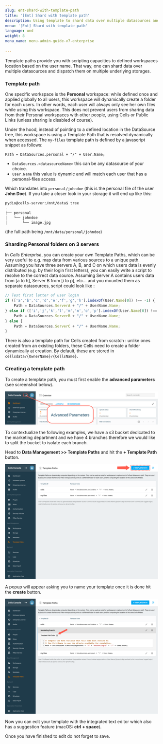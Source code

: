 ```yaml
---
slug: ent-shard-with-template-path
title: '[Ent] Shard with template path'
description: Using template to shard data over multiple datasources and dispatch them on multiple underlying storages.
menu: '[Ent] Shard with template path'
language: und
weight: 8
menu_name: menu-admin-guide-v7-enterprise

---
```

Template paths provide you with scripting capacities to defined workspaces location based on the user name. That way, one can shard data over multiple datasources and dispatch them on multiple underlying storages.

### Template path

One specific workspace is the **Personal** workspace: while defined once and applied globally to all users, this workspace will dynamically create a folder for each users. In other words, each user will always only see her own files while using this workspace. This does not prevent users from sharing data from their Personal workspaces with other people, using Cells or Public Links (unless sharing is disabled of course).

Under the hood, instead of pointing to a defined location in the DataSource tree, this workspace is using a Template Path that is resolved dynamically when accessed. The `my-files` template path is defined by a javascript snippet as follows:   
```
Path = DataSources.personal + "/" + User.Name;
```

- `DataSources.<datasourceName>` this can be any datasource of your choice.
- `User.Name` this value is dynamic and will match each user that has a personal-files access.

Which translates into `personal/johndoe` (this is the personal file of the user **John Doe**). 
If you take a closer look in your storage it will end up like this:

```
pydio@cells-server:/mnt/data$ tree
.
├── personal
│   └── johndoe
│       └── image.jpg
```
(the full path being `/mnt/data/personal/johndoe`)

### Sharding Personal folders on 3 servers

In _Cells Enterprise_, you can create your own Template Paths, which can be very useful to e.g. map data from various sources to a unique path. Assuming you have three servers A, B, and C on which users data is evenly distributed (e.g. by their login first letters), you can easily write a script to resolve to the correct data source. Assuming Server A contains users data from [a to h], Server B from [i to p], etc... and you mounted them as separate datasources, script could look like : 

```javascript
// Test first letter of user login
if (['a','b','c','d','e','f','g','h'].indexOf(User.Name[0]) !== -1) {
    Path = DataSources.ServerA + "/" + UserName.Name;
} else if (['i','j','k','l','m','n','o','p'].indexOf(User.Name[0]) !== -1){
    Path = DataSources.ServerB + "/" + UserName.Name;
} else {
    Path = DataSources.ServerC + "/" + UserName.Name;
}
```

There is also a template path for Cells created from scratch : unlike ones created from an existing folders, these Cells need to create a folder dynamically at creation. By default, these are stored in `cellsdata/{OwnerName}/{CellsName}`.


### Creating a template path

To create a template path, you must first enable the **advanced parameters** (see screenshot below).

![](../images/enable_advanced_parameters.png)

To contextualize the following examples, we have a s3 bucket dedicated to the marketing department and we have 4 branches therefore we would like to split the bucket to isolate each branch.

Head to **Data Management >> Template Paths** and hit the **+ Template Path** button.

![](../images/4_connecting_your_storage/template_path/template_path_new.png)

A popup will appear asking you to name your template once it is done hit the **create** button.

![](../images/4_connecting_your_storage/template_path/template_path_edit.png)

Now you can edit your template with the integrated text editor which also has a suggestion feature (macOS: **ctrl + space**).

Once you have finished to edit do not forget to save.
